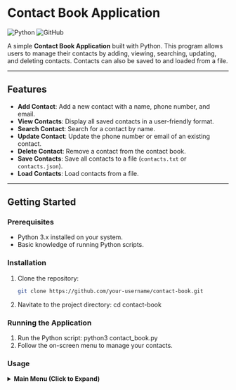 # Contact Book Application

![Python](https://img.shields.io/badge/Python-3.x-blue) ![GitHub](https://img.shields.io/github/license/your-username/contact-book)

A simple **Contact Book Application** built with Python. This program allows users to manage their contacts by adding, viewing, searching, updating, and deleting contacts. Contacts can also be saved to and loaded from a file.

---

## **Features**
- **Add Contact**: Add a new contact with a name, phone number, and email.
- **View Contacts**: Display all saved contacts in a user-friendly format.
- **Search Contact**: Search for a contact by name.
- **Update Contact**: Update the phone number or email of an existing contact.
- **Delete Contact**: Remove a contact from the contact book.
- **Save Contacts**: Save all contacts to a file (`contacts.txt` or `contacts.json`).
- **Load Contacts**: Load contacts from a file.

---

## **Getting Started**

### **Prerequisites**
- Python 3.x installed on your system.
- Basic knowledge of running Python scripts.

### **Installation**
1. Clone the repository:
   ```bash
   git clone https://github.com/your-username/contact-book.git
2. Navitate to the project directory: 
    cd contact-book

### **Running the Application**
1. Run the Python script: 
    python3 contact_book.py
2. Follow the on-screen menu to manage your contacts. 

### **Usage**

<details> <summary><strong>Main Menu (Click to Expand)</strong></summary>

=== Contact Book ===
1. Add Contact
2. View Contacts
3. Search Contact
4. Save Contacts
5. Load Contacts
6. Delete Contact
7. Update Contact
8. Exit

<details> <summary><strong>Examples (Click to Expand)</strong></summary>

1. **Add a contact:**

    Enter name: Alice
    Enter phone (10 digits): 1234567890
    Enter email: alice@example.com
    Contact added!

2. **View Contacts:**
    
    Contacts:
    1. Name: Alice 
    Phone: 1234567890 
    Email: alice@example.com

3. **Search for a Contact:**
   
    Enter name to search: Alice
    Name: Alice 
    Phone: 1234567890
    Email: alice@example.com
    
4. **Update a Contact:**
    
    Enter the name of the contact to update: Alice
    Current details: 
    Phone: 1234567890
    Email: alice@example.com
    Enter new phone (10 digits): 0987654321
    Enter new email: alice.new@example.com
    Contact updated.

5. **Delete a Contact:**
    
    Enter the name of the contact to delete: Alice
    Contact 'Alice' deleted.
</details>